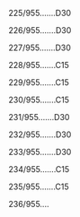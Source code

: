 225/955.......D30 


226/955.......D30 


227/955.......D30 


228/955.......C15 


229/955.......C15 


230/955.......C15 


231/955.......D30 


232/955.......D30 


233/955.......D30 


234/955.......C15 


235/955.......C15 


236/955.... 

